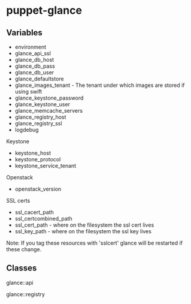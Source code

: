 puppet-glance
=============

Variables
---------

 * environment 
 * glance_api_ssl 
 * glance_db_host 
 * glance_db_pass 
 * glance_db_user 
 * glance_defaultstore 
 * glance_images_tenant - The tenant under which images are stored if using swift
 * glance_keystone_password 
 * glance_keystone_user 
 * glance_memcache_servers 
 * glance_registry_host 
 * glance_registry_ssl 
 * logdebug 

Keystone

 * keystone_host 
 * keystone_protocol 
 * keystone_service_tenant 

Openstack

 * openstack_version

SSL certs

 * ssl_cacert_path 
 * ssl_certcombined_path 
 * ssl_cert_path - where on the filesystem the ssl cert lives
 * ssl_key_path  - where on the filesystem the ssl key lives

Note: If you tag these resources with 'sslcert' glance will be restarted if these change.

Classes
-------

glance::api

glance::registry
